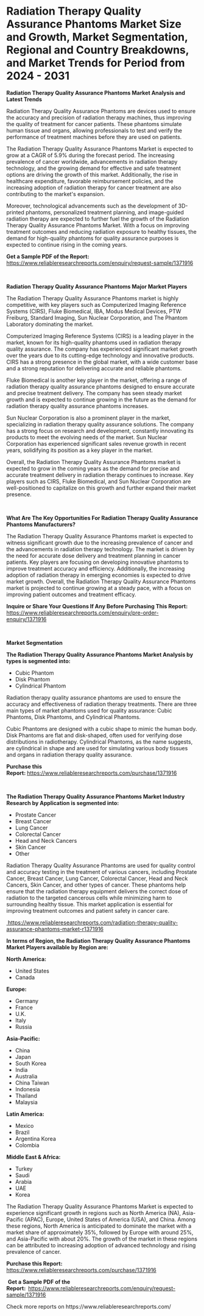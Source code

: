 <p><h1>Radiation Therapy Quality Assurance Phantoms Market Size and Growth, Market Segmentation, Regional and Country Breakdowns, and Market Trends for Period from 2024 -  2031</h1></p><p><strong>Radiation Therapy Quality Assurance Phantoms Market Analysis and Latest Trends</strong></p>
<p><p>Radiation Therapy Quality Assurance Phantoms are devices used to ensure the accuracy and precision of radiation therapy machines, thus improving the quality of treatment for cancer patients. These phantoms simulate human tissue and organs, allowing professionals to test and verify the performance of treatment machines before they are used on patients.</p><p>The Radiation Therapy Quality Assurance Phantoms Market is expected to grow at a CAGR of 5.9% during the forecast period. The increasing prevalence of cancer worldwide, advancements in radiation therapy technology, and the growing demand for effective and safe treatment options are driving the growth of this market. Additionally, the rise in healthcare expenditure, favorable reimbursement policies, and the increasing adoption of radiation therapy for cancer treatment are also contributing to the market's expansion.</p><p>Moreover, technological advancements such as the development of 3D-printed phantoms, personalized treatment planning, and image-guided radiation therapy are expected to further fuel the growth of the Radiation Therapy Quality Assurance Phantoms Market. With a focus on improving treatment outcomes and reducing radiation exposure to healthy tissues, the demand for high-quality phantoms for quality assurance purposes is expected to continue rising in the coming years.</p></p>
<p><strong>Get a Sample PDF of the Report:&nbsp;</strong> <a href="https://www.reliableresearchreports.com/enquiry/request-sample/1371916">https://www.reliableresearchreports.com/enquiry/request-sample/1371916</a></p>
<p>&nbsp;</p>
<p><strong>Radiation Therapy Quality Assurance Phantoms Major Market Players</strong></p>
<p><p>The Radiation Therapy Quality Assurance Phantoms market is highly competitive, with key players such as Computerized Imaging Reference Systems (CIRS), Fluke Biomedical, IBA, Modus Medical Devices, PTW Freiburg, Standard Imaging, Sun Nuclear Corporation, and The Phantom Laboratory dominating the market.</p><p>Computerized Imaging Reference Systems (CIRS) is a leading player in the market, known for its high-quality phantoms used in radiation therapy quality assurance. The company has experienced significant market growth over the years due to its cutting-edge technology and innovative products. CIRS has a strong presence in the global market, with a wide customer base and a strong reputation for delivering accurate and reliable phantoms.</p><p>Fluke Biomedical is another key player in the market, offering a range of radiation therapy quality assurance phantoms designed to ensure accurate and precise treatment delivery. The company has seen steady market growth and is expected to continue growing in the future as the demand for radiation therapy quality assurance phantoms increases.</p><p>Sun Nuclear Corporation is also a prominent player in the market, specializing in radiation therapy quality assurance solutions. The company has a strong focus on research and development, constantly innovating its products to meet the evolving needs of the market. Sun Nuclear Corporation has experienced significant sales revenue growth in recent years, solidifying its position as a key player in the market.</p><p>Overall, the Radiation Therapy Quality Assurance Phantoms market is expected to grow in the coming years as the demand for precise and accurate treatment delivery in radiation therapy continues to increase. Key players such as CIRS, Fluke Biomedical, and Sun Nuclear Corporation are well-positioned to capitalize on this growth and further expand their market presence.</p></p>
<p>&nbsp;</p>
<p><strong>What Are The Key Opportunities For Radiation Therapy Quality Assurance Phantoms Manufacturers?</strong></p>
<p><p>The Radiation Therapy Quality Assurance Phantoms market is expected to witness significant growth due to the increasing prevalence of cancer and the advancements in radiation therapy technology. The market is driven by the need for accurate dose delivery and treatment planning in cancer patients. Key players are focusing on developing innovative phantoms to improve treatment accuracy and efficiency. Additionally, the increasing adoption of radiation therapy in emerging economies is expected to drive market growth. Overall, the Radiation Therapy Quality Assurance Phantoms market is projected to continue growing at a steady pace, with a focus on improving patient outcomes and treatment efficacy.</p></p>
<p><strong>Inquire or Share Your Questions If Any Before Purchasing This Report:</strong> <a href="https://www.reliableresearchreports.com/enquiry/pre-order-enquiry/1371916">https://www.reliableresearchreports.com/enquiry/pre-order-enquiry/1371916</a></p>
<p>&nbsp;</p>
<p><strong>Market Segmentation</strong></p>
<p><strong>The Radiation Therapy Quality Assurance Phantoms Market Analysis by types is segmented into:</strong></p>
<p><ul><li>Cubic Phantom</li><li>Disk Phantom</li><li>Cylindrical Phantom</li></ul></p>
<p><p>Radiation therapy quality assurance phantoms are used to ensure the accuracy and effectiveness of radiation therapy treatments. There are three main types of market phantoms used for quality assurance: Cubic Phantoms, Disk Phantoms, and Cylindrical Phantoms. </p><p>Cubic Phantoms are designed with a cubic shape to mimic the human body. Disk Phantoms are flat and disk-shaped, often used for verifying dose distributions in radiotherapy. Cylindrical Phantoms, as the name suggests, are cylindrical in shape and are used for simulating various body tissues and organs in radiation therapy quality assurance.</p></p>
<p><strong>Purchase this Report:&nbsp;</strong><a href="https://www.reliableresearchreports.com/purchase/1371916">https://www.reliableresearchreports.com/purchase/1371916</a></p>
<p>&nbsp;</p>
<p><strong>The Radiation Therapy Quality Assurance Phantoms Market Industry Research by Application is segmented into:</strong></p>
<p><ul><li>Prostate Cancer</li><li>Breast Cancer</li><li>Lung Cancer</li><li>Colorectal Cancer</li><li>Head and Neck Cancers</li><li>Skin Cancer</li><li>Other</li></ul></p>
<p><p>Radiation Therapy Quality Assurance Phantoms are used for quality control and accuracy testing in the treatment of various cancers, including Prostate Cancer, Breast Cancer, Lung Cancer, Colorectal Cancer, Head and Neck Cancers, Skin Cancer, and other types of cancer. These phantoms help ensure that the radiation therapy equipment delivers the correct dose of radiation to the targeted cancerous cells while minimizing harm to surrounding healthy tissue. This market application is essential for improving treatment outcomes and patient safety in cancer care.</p></p>
<p><a href="https://www.reliableresearchreports.com/radiation-therapy-quality-assurance-phantoms-market-r1371916">&nbsp;https://www.reliableresearchreports.com/radiation-therapy-quality-assurance-phantoms-market-r1371916</a></p>
<p><strong>In terms of Region, the Radiation Therapy Quality Assurance Phantoms Market Players available by Region are:</strong></p>
<p>
    <p> <strong> North America: </strong>
        <ul>
            <li>United States</li>
            <li>Canada</li>
        </ul>
        </p> 
    <p> <strong> Europe: </strong>
        <ul>
            <li>Germany</li>
            <li>France</li>
            <li>U.K.</li>
            <li>Italy</li>
            <li>Russia</li>
        </ul>
        </p> 
    <p> <strong> Asia-Pacific: </strong>
        <ul>
            <li>China</li>
            <li>Japan</li>
            <li>South Korea</li>
            <li>India</li>
            <li>Australia</li>
            <li>China Taiwan</li>
            <li>Indonesia</li>
            <li>Thailand</li>
            <li>Malaysia</li>
        </ul>
        </p> 
    <p> <strong> Latin America: </strong>
        <ul>
            <li>Mexico</li>
            <li>Brazil</li>
            <li>Argentina Korea</li>
            <li>Colombia</li>
        </ul>
        </p> 
    <p> <strong> Middle East & Africa: </strong>
        <ul>
            <li>Turkey</li>
            <li>Saudi</li>
            <li>Arabia</li>
            <li>UAE</li>
            <li>Korea</li>
        </ul>
    </p>
    </p>
<p><p>The Radiation Therapy Quality Assurance Phantoms Market is expected to experience significant growth in regions such as North America (NA), Asia-Pacific (APAC), Europe, United States of America (USA), and China. Among these regions, North America is anticipated to dominate the market with a market share of approximately 35%, followed by Europe with around 25%, and Asia-Pacific with about 20%. The growth of the market in these regions can be attributed to increasing adoption of advanced technology and rising prevalence of cancer.</p></p>
<p><strong>Purchase this Report: </strong><a href="https://www.reliableresearchreports.com/purchase/1371916">https://www.reliableresearchreports.com/purchase/1371916</a></p>
<p>&nbsp;<strong>Get a Sample PDF of the Report:&nbsp;&nbsp;</strong><a href="https://www.reliableresearchreports.com/enquiry/request-sample/1371916">https://www.reliableresearchreports.com/enquiry/request-sample/1371916</a></p>
<p><strong></strong></p>
<p>Check more reports on https://www.reliableresearchreports.com/</p>